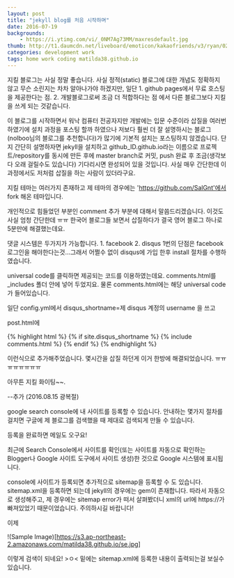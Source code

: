 ```yaml
---
layout: post
title: "jekyll blog를 처음 시작하며"
date: 2016-07-19
backgrounds:
    - https://i.ytimg.com/vi/_0NM7Ag73MM/maxresdefault.jpg
thumb: http://t1.daumcdn.net/liveboard/emoticon/kakaofriends/v3/ryan/022.gif
categories: development work
tags: home work coding matilda38.github.io
---
```


지킬 블로그는 사실 정말 좋습니다. 사실 정적(static) 블로그에 대한 개념도 정확하지 않고 무슨 소린지는 차차 알아나가야 하겠지만, 일단 1. github pages에서 무료 호스팅을 제공한다는 점. 2. 개발블로그로써 조금 더 적합하다는 점 에서 다른 블로그보다 지킬을 쓰게 되는 것같습니다.

이 블로그를 시작하면서 워낙 컴퓨터 전공자지만 개발에는 입문 수준이라 삽질을 여러번 하였기에 설치 과정을 포스팅 할까 하였으나 저보다 훨씬 더 잘 설명하시는 블로그(nolboo님의 블로그를 추천합니다)가 많기에 기본적 설치는 포스팅하지 않겠습니다. 단지 간단히 설명하자면 jekyll을 설치하고 github_ID.github.io라는 이름으로 프로젝트/repository를 동시에 만든 후에 master branch로 커밋, push 완료 후 조금(생각보다 오래 걸릴수도 있습니다) 기다리시면 완성되어 있을 것입니다. 사실 매우 간단한데 이 과정에서도 저처럼 삽질을 하는 사람이 있더라구요.

지킬 테마는 여러가지 존재하고 제 테마의 경우에는 'https://github.com/SalGnt'에서 fork 해온 테마입니다.



개인적으로 힘들었던 부분인 comment 추가 부분에 대해서 말씀드리겠습니다. 이것도 사실 엄청 간단한데 ㅠㅠ 한국어 블로그들 보면서 삽질하다가 결국 영어 블로그 하나로 5분만에 해결했는데요.

댓글 시스템은 두가지가 가능합니다. 1. facebook 2. disqus 1번의 단점은 facebook 로그인을 해야한다는것...그래서 어쩔수 없이 disqus에 가입 한후 install 절차를 수행하였습니다.

universal code를 클릭하면 제공되는 코드를 이용하였는데요. comments.html를 _includes 폴더 안에 넣어 두었지요. 물론 comments.html에는 해당 universal code가 들어있습니다.

일단 config.yml에서 disqus_shortname=제 disqus 계정의 username 을 쓰고

post.html에

{% highlight html %}
    {% if site.disqus_shortname %}
     {% include comments.html %}
    {% endif %}
{% endhighlight %}

이런식으로 추가해주었습니다. 몇시간을 삽질 하던게 이거 한방에 해결되었습니다. ㅠㅠㅠㅠㅠㅠㅠㅠ

아무튼 지킬 화이팅~~.


--추가 (2016.08.15 광복절)

google search console에 내 사이트를 등록할 수 있습니다. 안내하는 몇가지 절차를 걸치면 구글에 제 블로그를 검색했을 때 제대로 검색되게 만들 수 있습니다.

등록을 완료하면 메일도 오구요!

최근에 Search Console에서 사이트를 확인(또는 사이트를 자동으로 확인하는 Blogger나 Google 사이트 도구에서 사이트 생성)한 것으로 Google 시스템에 표시됩니다.

console에 사이트가 등록되면 추가적으로 sitemap을 등록할 수 도 있습니다. sitemap.xml을 등록하면 되는데 jekyll의 경우에는 gem이 존재합니다. 따라서 자동으로 생성해주고, 제 경우에는 sitemap error가 떠서 살펴봤더니 xml의 url에 https://가 빠져있었기 때문이었습니다. 주의하시길 바랍니다!

이제

!(Sample Image)[https://s3.ap-northeast-2.amazonaws.com/matilda38.github.io/se.jpg]

이렇게 검색이 되네요! >ㅇ< 밑에는 sitemap.xml에 등록한 내용이 출력되는걸 보실수 있습니다.